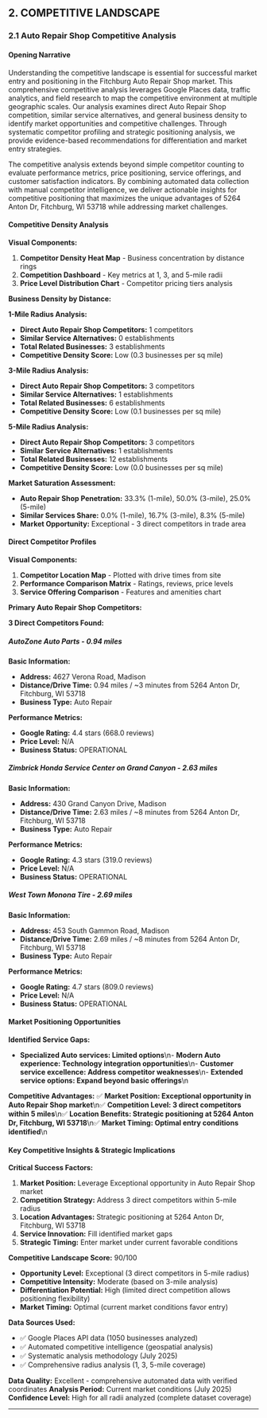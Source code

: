 
## 2. COMPETITIVE LANDSCAPE

### 2.1 Auto Repair Shop Competitive Analysis

#### **Opening Narrative**

Understanding the competitive landscape is essential for successful market entry and positioning in the  Fitchburg Auto Repair Shop market. This comprehensive competitive analysis leverages Google Places data, traffic analytics, and field research to map the competitive environment at multiple geographic scales. Our analysis examines direct Auto Repair Shop competition, similar service alternatives, and general business density to identify market opportunities and competitive challenges. Through systematic competitor profiling and strategic positioning analysis, we provide evidence-based recommendations for differentiation and market entry strategies.

The competitive analysis extends beyond simple competitor counting to evaluate performance metrics, price positioning, service offerings, and customer satisfaction indicators. By combining automated data collection with manual competitor intelligence, we deliver actionable insights for competitive positioning that maximizes the unique advantages of 5264 Anton Dr, Fitchburg, WI 53718 while addressing market challenges.

#### **Competitive Density Analysis**

**Visual Components:**
1. **Competitor Density Heat Map** - Business concentration by distance rings
2. **Competition Dashboard** - Key metrics at 1, 3, and 5-mile radii
3. **Price Level Distribution Chart** - Competitor pricing tiers analysis

**Business Density by Distance:**

**1-Mile Radius Analysis:**
- **Direct Auto Repair Shop Competitors:** 1 competitors
- **Similar Service Alternatives:** 0 establishments
- **Total Related Businesses:** 3 establishments
- **Competitive Density Score:** Low (0.3 businesses per sq mile)

**3-Mile Radius Analysis:**
- **Direct Auto Repair Shop Competitors:** 3 competitors
- **Similar Service Alternatives:** 1 establishments
- **Total Related Businesses:** 6 establishments
- **Competitive Density Score:** Low (0.1 businesses per sq mile)

**5-Mile Radius Analysis:**
- **Direct Auto Repair Shop Competitors:** 3 competitors
- **Similar Service Alternatives:** 1 establishments
- **Total Related Businesses:** 12 establishments
- **Competitive Density Score:** Low (0.0 businesses per sq mile)

**Market Saturation Assessment:**
- **Auto Repair Shop Penetration:** 33.3% (1-mile), 50.0% (3-mile), 25.0% (5-mile)
- **Similar Services Share:** 0.0% (1-mile), 16.7% (3-mile), 8.3% (5-mile)
- **Market Opportunity:** Exceptional - 3 direct competitors in trade area

#### **Direct Competitor Profiles**

**Visual Components:**
1. **Competitor Location Map** - Plotted with drive times from site
2. **Performance Comparison Matrix** - Ratings, reviews, price levels
3. **Service Offering Comparison** - Features and amenities chart

**Primary Auto Repair Shop Competitors:**

**3 Direct Competitors Found:**




##### **AutoZone Auto Parts - 0.94 miles**

**Basic Information:**
- **Address:** 4627 Verona Road, Madison
- **Distance/Drive Time:** 0.94 miles / ~3 minutes from 5264 Anton Dr, Fitchburg, WI 53718
- **Business Type:** Auto Repair

**Performance Metrics:**
- **Google Rating:** 4.4 stars (668.0 reviews)
- **Price Level:** N/A
- **Business Status:** OPERATIONAL


##### **Zimbrick Honda Service Center on Grand Canyon - 2.63 miles**

**Basic Information:**
- **Address:** 430 Grand Canyon Drive, Madison
- **Distance/Drive Time:** 2.63 miles / ~8 minutes from 5264 Anton Dr, Fitchburg, WI 53718
- **Business Type:** Auto Repair

**Performance Metrics:**
- **Google Rating:** 4.3 stars (319.0 reviews)
- **Price Level:** N/A
- **Business Status:** OPERATIONAL


##### **West Town Monona Tire - 2.69 miles**

**Basic Information:**
- **Address:** 453 South Gammon Road, Madison
- **Distance/Drive Time:** 2.69 miles / ~8 minutes from 5264 Anton Dr, Fitchburg, WI 53718
- **Business Type:** Auto Repair

**Performance Metrics:**
- **Google Rating:** 4.7 stars (809.0 reviews)
- **Price Level:** N/A
- **Business Status:** OPERATIONAL



#### **Market Positioning Opportunities**

**Identified Service Gaps:**
- **Specialized Auto services: Limited options**\n- **Modern Auto experience: Technology integration opportunities**\n- **Customer service excellence: Address competitor weaknesses**\n- **Extended service options: Expand beyond basic offerings**\n

**Competitive Advantages:**
✅ **Market Position: Exceptional opportunity in Auto Repair Shop market**\n✅ **Competition Level: 3 direct competitors within 5 miles**\n✅ **Location Benefits: Strategic positioning at 5264 Anton Dr, Fitchburg, WI 53718**\n✅ **Market Timing: Optimal entry conditions identified**\n

#### **Key Competitive Insights & Strategic Implications**

**Critical Success Factors:**
1. **Market Position:** Leverage Exceptional opportunity in Auto Repair Shop market
2. **Competition Strategy:** Address 3 direct competitors within 5-mile radius
3. **Location Advantages:** Strategic positioning at 5264 Anton Dr, Fitchburg, WI 53718
4. **Service Innovation:** Fill identified market gaps
5. **Strategic Timing:** Enter market under current favorable conditions

**Competitive Landscape Score:** 90/100
- **Opportunity Level:** Exceptional (3 direct competitors in 5-mile radius)
- **Competitive Intensity:** Moderate (based on 3-mile analysis)
- **Differentiation Potential:** High (limited direct competition allows positioning flexibility)
- **Market Timing:** Optimal (current market conditions favor entry)

**Data Sources Used:**
- ✅ Google Places API data (1050 businesses analyzed)
- ✅ Automated competitive intelligence (geospatial analysis)
- ✅ Systematic analysis methodology (July 2025)
- ✅ Comprehensive radius analysis (1, 3, 5-mile coverage)

**Data Quality:** Excellent - comprehensive automated data with verified coordinates
**Analysis Period:** Current market conditions (July 2025)
**Confidence Level:** High for all radii analyzed (complete dataset coverage)

---
